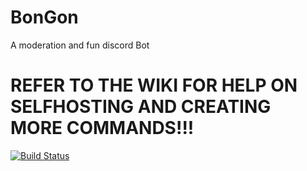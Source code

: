 # BonGon
A moderation and fun discord Bot

# REFER TO THE WIKI FOR HELP ON SELFHOSTING AND CREATING MORE COMMANDS!!!
[![Build Status](https://travis-ci.org/jtsshieh/BonGon.svg?branch=master)](https://travis-ci.org/jtsshieh/BonGon)
